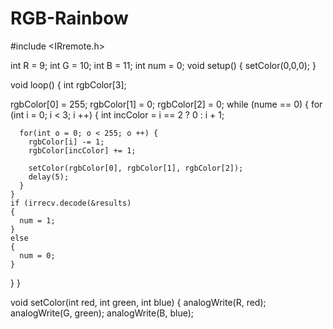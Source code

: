 RGB-Rainbow
===========
#include <IRremote.h>

int R = 9;
int G = 10;
int B = 11;
int num = 0;
void setup() {
  setColor(0,0,0);
}
 
void loop() {
  int rgbColor[3];
 
  rgbColor[0] = 255;
  rgbColor[1] = 0;
  rgbColor[2] = 0;
  while (nume == 0)
  {
    for (int i = 0; i < 3; i ++) {
      int incColor = i == 2 ? 0 : i + 1;
 
      for(int o = 0; o < 255; o ++) {
        rgbColor[i] -= 1;
        rgbColor[incColor] += 1;
      
        setColor(rgbColor[0], rgbColor[1], rgbColor[2]);
        delay(5);
      }
    }
    if (irrecv.decode(&results)
    {
      num = 1;
    }
    else
    { 
      num = 0;
    }
  }
}
 
void setColor(int red, int green, int blue) {
  analogWrite(R, red);
  analogWrite(G, green);
  analogWrite(B, blue);
